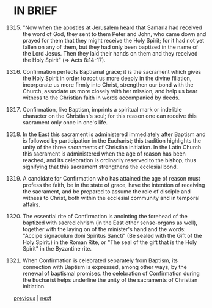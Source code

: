 # IN BRIEF

1315. "Now when the apostles at Jerusalem heard that Samaria had received the word of God, they sent to them Peter and John, who came down and prayed for them that they might receive the Holy Spirit; for it had not yet fallen on any of them, but they had only been baptized in the name of the Lord Jesus. Then they laid their hands on them and they received the Holy Spirit" (⇒ Acts 8:14-17).

1316. Confirmation perfects Baptismal grace; it is the sacrament which gives the Holy Spirit in order to root us more deeply in the divine filiation, incorporate us more firmly into Christ, strengthen our bond with the Church, associate us more closely with her mission, and help us bear witness to the Christian faith in words accompanied by deeds.

1317. Confirmation, like Baptism, imprints a spiritual mark or indelible character on the Christian's soul; for this reason one can receive this sacrament only once in one's life.

1318. In the East this sacrament is administered immediately after Baptism and is followed by participation in the Eucharist; this tradition highlights the unity of the three sacraments of Christian initiation. In the Latin Church this sacrament is administered when the age of reason has been reached, and its celebration is ordinarily reserved to the bishop, thus signifying that this sacrament strengthens the ecclesial bond.

1319. A candidate for Confirmation who has attained the age of reason must profess the faith, be in the state of grace, have the intention of receiving the sacrament, and be prepared to assume the role of disciple and witness to Christ, both within the ecclesial community and in temporal affairs.

1320. The essential rite of Confirmation is anointing the forehead of the baptized with sacred chrism (in the East other sense-organs as well), together with the laying on of the minister's hand and the words: "Accipe signaculum doni Spiritus Sancti" (Be sealed with the Gift of the Holy Spirit.) in the Roman Rite, or "The seal of the gift that is the Holy Spirit" in the Byzantine rite.

1321. When Confirmation is celebrated separately from Baptism, its connection with Baptism is expressed, among other ways, by the renewal of baptismal promises. the celebration of Confirmation during the Eucharist helps underline the unity of the sacraments of Christian initiation.

[previous](https://github.com/Tenari/non-fiction/blob/master/catechism/__P3U.md) | [next](https://github.com/Tenari/non-fiction/blob/master/catechism/__P3W.md)